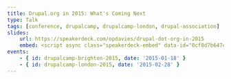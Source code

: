 ```yaml
---
title: Drupal.org in 2015: What's Coming Next
type: Talk
tags: [conference, drupalcamp, drupalcamp-london, drupal-association]
slides:
    url: https://speakerdeck.com/opdavies/drupal-dot-org-in-2015
    embed: <script async class="speakerdeck-embed" data-id="0cf8d7b647c94ae289e9db2b46a9e8f2" data-ratio="1.77777777777778" src="//speakerdeck.com/assets/embed.js"></script>
events:
    - { id: drupalcamp-brighton-2015, date: '2015-01-18' }
    - { id: drupalcamp-london-2015, date: '2015-02-28' }
---
```

